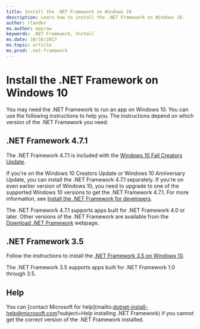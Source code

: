 ```yaml
---
title: Install the .NET Framework on Windows 10
description: Learn how to install the .NET Framework on Windows 10.
author: rlander
ms.author: mairaw
keywords: .NET Framework, Install
ms.date: 10/16/2017
ms.topic: article
ms.prod: .net-framework
---
```

# Install the .NET Framework on Windows 10

You may need the .NET Framework to run an app on Windows 10. You can use the following instructions to help you. The instructions depend on which version of the .NET Framework you need.

## .NET Framework 4.7.1

The .NET Framework 4.7.1 is included with the [Windows 10 Fall Creators Update](https://www.microsoft.com/software-download/windows10).

If you're on the Windows 10 Creators Update or Windows 10 Anniversary Update, you can install the .NET Framework 4.7.1 separately. If you're on even earlier version of Windows 10, you need to upgrade to one of the supported Windows 10 versions to get the .NET Framework 4.7.1. For more information, see [Install the .NET Framework for developers](guide-for-developers.md).

The .NET Framework 4.7.1 supports apps built for .NET Framework 4.0 or later. Other versions of the .NET Framework are available from the [Download .NET Framework](https://www.microsoft.com/net/download/framework) webpage.

## .NET Framework 3.5

Follow the instructions to install the [.NET Framework 3.5 on Windows 10](dotnet-35-windows-10.md).

The .NET Framework 3.5 supports apps built for .NET Framework 1.0 through 3.5.

## Help

You can [contact Microsoft for help](mailto:dotnet-install-help@microsoft.com?subject=Help installing .NET Framework) if you cannot get the correct version of the .NET Framework installed.
